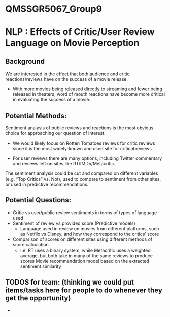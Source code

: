# QMSSGR5067_Group9

# NLP : Effects of Critic/User Review Language on Movie Perception

## Background
We are interested in the effect that both audience and critic reactions/reviews 
have on the success of a movie release.
 - With more movies being released directly to streaming and fewer being 
    released in theaters, word of mouth reactions have become more critical in evaluating the success of a movie.
    
## Potential Methods:
Sentiment analysis of public reviews and reactions is the most obvious choice 
for approaching our question of interest. 
-  We would likely focus on Rotten Tomatoes reviews for critic reviews 
    since it is the most widely-known and used site for critical reviews 
    
- For user reviews there are many options, including Twitter commentary 
    and reviews left on sites like RT/IMDb/Metacritic.

The sentiment analysis could be cut and compared on different variables 
(e.g. “Top Critics” vs. Not), used to compare to sentiment from other sites, or used in predictive recommendations.

## Potential Questions:
- Critic vs user/public review sentiments in terms of types of language used
- Sentiment of review vs provided score (Predictive models)
  - Language used in review on movies from different platforms, such as Netflix vs Disney, and how they correspond to the critics’ score
- Comparison of scores on different sites using different methods of score calculation
  - I.e. RT uses a binary system, while Metacritic uses a weighted average, but both take in many of the same reviews to produce scores
Movie recommendation model based on the extracted sentiment similarity


## TODOS for team: (thinking we could put items/tasks here for people to do whenever they get the opportunity)
- 